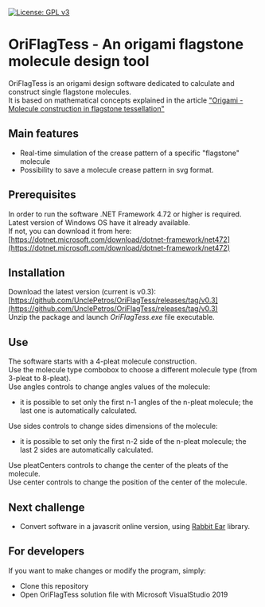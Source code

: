 [![License: GPL v3](https://img.shields.io/badge/License-GPLv3-blue.svg)](https://github.com/UnclePetros/OriFlagTess/blob/master/LICENSE)

# OriFlagTess - An origami flagstone molecule design tool

OriFlagTess is an origami design software dedicated to calculate and construct single flagstone molecules.  
It is based on mathematical concepts explained in the article ["Origami - Molecule construction in flagstone tessellation"](https://pvitelli.net/2020/01/20/origami-flagstone-tessellations/)

## Main features
- Real-time simulation of the crease pattern of a specific "flagstone" molecule
- Possibility to save a molecule crease pattern in svg format.

## Prerequisites

In order to run the software .NET Framework 4.72 or higher is required.  
Latest version of Windows OS have it already available.  
If not, you can download it from here: [https://dotnet.microsoft.com/download/dotnet-framework/net472](https://dotnet.microsoft.com/download/dotnet-framework/net472)  

## Installation

Download the latest version (current is v0.3): [https://github.com/UnclePetros/OriFlagTess/releases/tag/v0.3](https://github.com/UnclePetros/OriFlagTess/releases/tag/v0.3)  
Unzip the package and launch _OriFlagTess.exe_ file executable. 

## Use

The software starts with a 4-pleat molecule construction.  
Use the molecule type combobox to choose a different molecule type (from 3-pleat to 8-pleat).  
Use angles controls to change angles values of the molecule:  
- it is possible to set only the first n-1 angles of the n-pleat molecule; the last one is automatically calculated.  

Use sides controls to change sides dimensions of the molecule:  
- it is possible to set only the first n-2 side of the n-pleat molecule; the last 2 sides are automatically calculated.  

Use pleatCenters controls to change the center of the pleats of the molecule.  
Use center controls to change the position of the center of the molecule.  

## Next challenge
- Convert software in a javascrit online version, using [Rabbit Ear](https://github.com/robbykraft/Origami/) library.

## For developers

If you want to make changes or modify the program, simply:

* Clone this repository
* Open OriFlagTess solution file with Microsoft VisualStudio 2019
